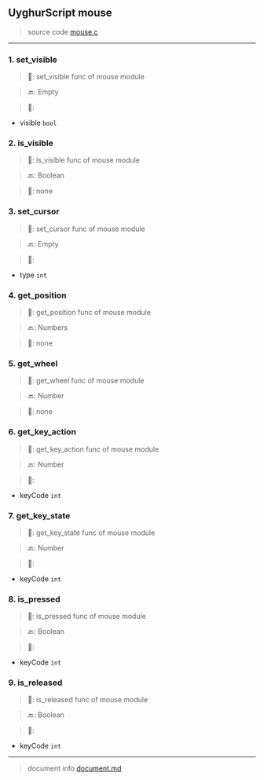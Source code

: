 
## UyghurScript mouse

> source code [mouse.c](../../uyghur/externals/mouse.c)
---

### 1. set_visible

> 📝:  set_visible func of mouse module

> 🔙: Empty

> 🛒: 
* visible  `bool`


### 2. is_visible

> 📝:  is_visible func of mouse module

> 🔙: Boolean

> 🛒:  none


### 3. set_cursor

> 📝:  set_cursor func of mouse module

> 🔙: Empty

> 🛒: 
* type  `int`


### 4. get_position

> 📝:  get_position func of mouse module

> 🔙: Numbers

> 🛒:  none


### 5. get_wheel

> 📝:  get_wheel func of mouse module

> 🔙: Number

> 🛒:  none


### 6. get_key_action

> 📝:  get_key_action func of mouse module

> 🔙: Number

> 🛒: 
* keyCode  `int`


### 7. get_key_state

> 📝:  get_key_state func of mouse module

> 🔙: Number

> 🛒: 
* keyCode  `int`


### 8. is_pressed

> 📝:  is_pressed func of mouse module

> 🔙: Boolean

> 🛒: 
* keyCode  `int`


### 9. is_released

> 📝:  is_released func of mouse module

> 🔙: Boolean

> 🛒: 
* keyCode  `int`


---
> document info [document.md](../README.md)

